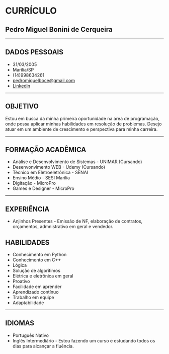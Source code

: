 # CURRÍCULO
## Pedro Miguel Bonini de Cerqueira
---
## DADOS PESSOAIS
- 31/03/2005
- Marília/SP
- (14)998634261
- pedromiguelboce@gmail.com
- [Linkedin](https://www.linkedin.com/in/pedro-miguel-0b0446229)
---
## OBJETIVO
Estou em busca da minha primeira oportunidade na área de programação, onde possa aplicar minhas habilidades em resolução de problemas. Desejo atuar em um ambiente de crescimento e perspectiva para minha carreira.

---
## FORMAÇÃO ACADÊMICA
- Análise e Desenvolvimento de Sistemas - UNIMAR (Cursando)
- Desenvonvimento WEB - Udemy (Cursando)
- Técnico em Eletroeletrônica - SENAI
- Ensino Médio - SESI Marília
- Digitação - MicroPro
- Games e Designer - MicroPro
---
## EXPERIÊNCIA
- Anjinhos Presentes - Emissão de NF, elaboração de contratos, orçamentos, admnistrativo em geral e vendedor.
## HABILIDADES
- Conhecimento em Python
- Conhecimento em C++
- Lógica
- Solução de algoritimos
- Elétrica e eletrônica em geral
- Proativo
- Facilidade em aprender
- Aprendizado contínuo
- Trabalho em equipe
- Adaptabilidade
---
## IDIOMAS
- Português Nativo
- Inglês Intermediário - Estou fazendo um curso e estudando todos os dias para alcançar a fluência.
